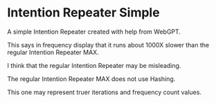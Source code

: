 # Intention Repeater Simple
A simple Intention Repeater created with help from WebGPT.

This says in frequency display that it runs about 1000X slower than the regular Intention Repeater MAX.

I think that the regular Intention Repeater may be misleading.

The regular Intention Repeater MAX does not use Hashing.

This one may represent truer iterations and frequency count values.
